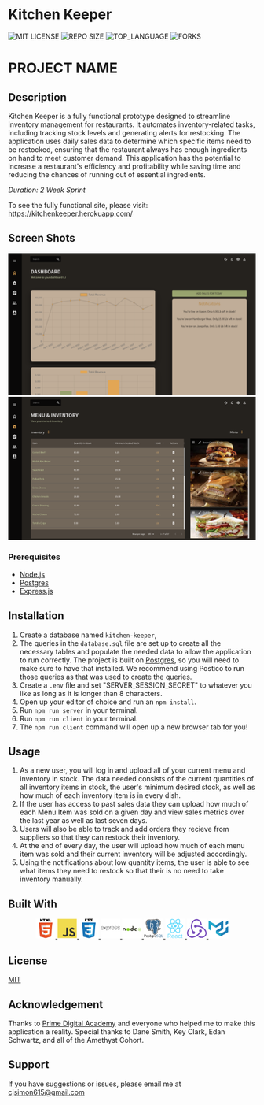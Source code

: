 # Kitchen Keeper

![MIT LICENSE](https://img.shields.io/github/license/cjsimon/Kitchen-Keeper.svg?style=flat-square)
![REPO SIZE](https://img.shields.io/github/repo-size/cjsimon/Kitchen-Keeper.svg?style=flat-square)
![TOP_LANGUAGE](https://img.shields.io/github/languages/top/cjsimon/Kitchen-Keeper.svg?style=flat-square)
![FORKS](https://img.shields.io/github/forks/cjsimon/Kitchen-Keeper.svg?style=social)

# PROJECT NAME

## Description

Kitchen Keeper is a fully functional prototype designed to streamline inventory management for restaurants. It automates inventory-related tasks, including tracking stock levels and generating alerts for restocking. The application uses daily sales data to determine which specific items need to be restocked, ensuring that the restaurant always has enough ingredients on hand to meet customer demand. This application has the potential to increase a restaurant's efficiency and profitability while saving time and reducing the chances of running out of essential ingredients.

_Duration: 2 Week Sprint_

To see the fully functional site, please visit: https://kitchenkeeper.herokuapp.com/

## Screen Shots

![Alt text](./documentation/images/dashboard.png?raw=true "User Dashboard")
![Alt text](./documentation/images/menuInventory.png?raw=true "User's Inventory & Menu")

### Prerequisites

- [Node.js](https://nodejs.org/en/)
- [Postgres](https://www.postgresql.org/download/)
- [Express.js](https://expressjs.com/)

## Installation

1. Create a database named `kitchen-keeper`,
2. The queries in the `database.sql` file are set up to create all the necessary tables and populate the needed data to allow the application to run correctly. The project is built on [Postgres](https://www.postgresql.org/download/), so you will need to make sure to have that installed. We recommend using Postico to run those queries as that was used to create the queries.
3. Create a `.env` file and set "SERVER_SESSION_SECRET" to whatever you like as long as it is longer than 8 characters.
4. Open up your editor of choice and run an `npm install`.
5. Run `npm run server` in your terminal.
6. Run `npm run client` in your terminal.
7. The `npm run client` command will open up a new browser tab for you!

## Usage

1. As a new user, you will log in and upload all of your current menu and inventory in stock. The data needed consists of the current quantities of all inventory items in stock, the user's minimum desired stock, as well as how much of each inventory item is in every dish.
2. If the user has access to past sales data they can upload how much of each Menu Item was sold on a given day and view sales metrics over the last year as well as last seven days.
3. Users will also be able to track and add orders they recieve from suppliers so that they can restock their inventory.
4. At the end of every day, the user will upload how much of each menu item was sold and their current inventory will be adjusted accordingly.
5. Using the notifications about low quantity items, the user is able to see what items they need to restock so that their is no need to take inventory manually.

## Built With

<p align="center"> <a href="https://www.w3.org/html/" target="_blank" rel="noreferrer"> <img src="https://raw.githubusercontent.com/devicons/devicon/master/icons/html5/html5-original-wordmark.svg" alt="html5" width="40" height="40"/> </a> <a href="https://developer.mozilla.org/en-US/docs/Web/JavaScript" target="_blank" rel="noreferrer"> <img src="https://raw.githubusercontent.com/devicons/devicon/master/icons/javascript/javascript-original.svg" alt="javascript" width="40" height="40"/>
  <a href="https://www.w3schools.com/css/" target="_blank" rel="noreferrer"> <img src="https://raw.githubusercontent.com/devicons/devicon/master/icons/css3/css3-original-wordmark.svg" alt="css3" width="40" height="40"/> </a> 
 <a href="https://expressjs.com" target="_blank" rel="noreferrer"> <img src="https://raw.githubusercontent.com/devicons/devicon/master/icons/express/express-original-wordmark.svg" alt="express" width="40" height="40"/> </a>  </a> <a href="https://nodejs.org" target="_blank" rel="noreferrer"> <img src="https://raw.githubusercontent.com/devicons/devicon/master/icons/nodejs/nodejs-original-wordmark.svg" alt="nodejs" width="40" height="40"/> </a> <a href="https://www.postgresql.org" target="_blank" rel="noreferrer"> <img src="https://raw.githubusercontent.com/devicons/devicon/master/icons/postgresql/postgresql-original-wordmark.svg" alt="postgresql" width="40" height="40"/> </a> <a href="https://reactjs.org/" target="_blank" rel="noreferrer"> <img src="https://raw.githubusercontent.com/devicons/devicon/master/icons/react/react-original-wordmark.svg" alt="react" width="40" height="40"/> </a> <a href="https://redux.js.org" target="_blank" rel="noreferrer"> <img src="https://raw.githubusercontent.com/devicons/devicon/master/icons/redux/redux-original.svg" alt="redux" width="40" height="40"/> </a>  <a href="https://mui.com/" target="_blank" rel="noreferrer"> <img src="https://raw.githubusercontent.com/devicons/devicon/master/icons/materialui/materialui-original.svg" alt="Material UI" width="40" height="40"/> </a></p>

## License

[MIT](https://choosealicense.com/licenses/mit/)

## Acknowledgement

Thanks to [Prime Digital Academy](www.primeacademy.io) and everyone who helped me to make this application a reality. Special thanks to Dane Smith, Key Clark, Edan Schwartz, and all of the Amethyst Cohort.

## Support

If you have suggestions or issues, please email me at [cjsimon615@gmail.com](www.google.com)

<!-- MARKDOWN LINKS & IMAGES -->

[react.js]: https://img.shields.io/badge/React-20232A?style=for-the-badge&logo=react&logoColor=61DAFB
[react-url]: https://reactjs.org/
[javascript]: https://img.shields.io/badge/JavaScript-20232A?style=for-the-badge&logo=Javascript&logoColor=F7DF1E
[javascript-url]: https://www.javascript.com/
[mui]: https://img.shields.io/badge/MUI-20232A?style=for-the-badge&logo=MUI&logoColor=007FFF
[mui-url]: https://mui.com/
[redux-saga]: https://img.shields.io/badge/Redux-Saga-20232A?style=for-the-badge&logo=Redux-Saga&logoColor=999999
[redux-saga-url]: https://redux-saga.js.org/
[express.js]: https://img.shields.io/badge/Express-20232A?style=for-the-badge&logo=Express&logoColor=000000
[express-url]: https://expressjs.com/
[node.js]: https://img.shields.io/badge/Node.js-20232A?style=for-the-badge&logo=Node.js&logoColor=339933
[node-url]: https://nodejs.org/en
[css]: https://img.shields.io/badge/CSS3-20232A?style=for-the-badge&logo=CSS3&logoColor=1572B6
[css-url]: https://www.w3.org/Style/CSS/Overview.en.html
[html]: https://img.shields.io/badge/HTML5-20232A?style=for-the-badge&logo=HTML5&logoColor=E34F26
[html-url]: https://html.spec.whatwg.org/multipage/
[postgres]: https://img.shields.io/badge/PostgreSQL-20232A?style=for-the-badge&logo=PostgreSQL&logoColor=4169E1
[postgres-url]: https://www.postgresql.org/
[chart.js]: https://img.shields.io/badge/Chart.js-20232A?style=for-the-badge&logo=Chart.js&logoColor=FF6384
[chart-url]: https://www.chartjs.org/
